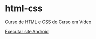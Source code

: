 # html-css
 Curso de HTML e CSS do Curso em Vídeo

 <a href="https://murilo013.github.io/html-css/DESAFIOS/d10/android.html">Executar site Android</a>
